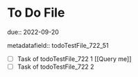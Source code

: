 # To Do File

due:: 2022-09-20

metadatafield:: todoTestFile_722\_51

- [ ] Task of todoTestFile_722 1 [[Query me]]
- [ ] Task of todoTestFile_722 2
